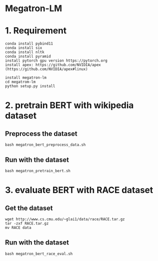 # Megatron-LM
# 1. Requirement
```
conda install pybind11
conda install six
conda install nltk
conda install pyramid
install pytorch gpu version https://pytorch.org
install apex: https://github.com/NVIDIA/apex (https://github.com/NVIDIA/apex#linux)

install megatron-lm
cd megatrom-lm
python setup.py install
```

# 2. pretrain BERT with wikipedia dataset
## Preprocess the dataset
```
bash megatron_bert_preprocess_data.sh
```
## Run with the dataset
```
bash megatron_pretrain_bert.sh
```

# 3. evaluate BERT with RACE dataset
## Get the dataset
```
wget http://www.cs.cmu.edu/~glai1/data/race/RACE.tar.gz
tar -zxf RACE.tar.gz
mv RACE data
```
## Run with the dataset
```
bash megatron_bert_race_eval.sh
```
